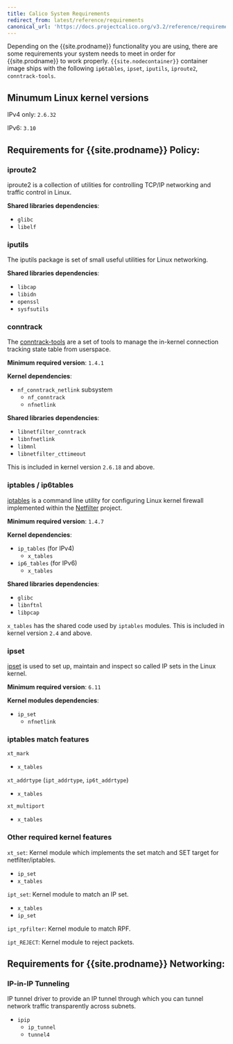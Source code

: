 ```yaml
---
title: Calico System Requirements
redirect_from: latest/reference/requirements
canonical_url: 'https://docs.projectcalico.org/v3.2/reference/requirements'
---
```


Depending on the {{site.prodname}} functionality you are using, there are some requirements your system needs to meet in order for {{site.prodname}} to work properly.
`{{site.nodecontainer}}` container image ships with the following `ip6tables`, `ipset`, `iputils`, `iproute2`, `conntrack-tools`.

## Minumum Linux kernel versions

IPv4 only: `2.6.32`

IPv6: `3.10`

## Requirements for {{site.prodname}} Policy:

### iproute2
 
 iproute2 is a collection of utilities for controlling TCP/IP networking and traffic control in Linux.
 
 **Shared libraries dependencies**:
  - `glibc`
  - `libelf`
 
### iputils 

The iputils package is set of small useful utilities for Linux networking.
 
 **Shared libraries dependencies**:
  - `libcap`
  - `libidn`
  - `openssl`
  - `sysfsutils`
 
### conntrack 

The [conntrack-tools](http://www.netfilter.org/projects/conntrack-tools/index.html) are a set of tools to manage the in-kernel connection tracking state table from userspace.
 
 **Minimum required version**: `1.4.1` 
 
 **Kernel dependencies**: 
 - `nf_conntrack_netlink` subsystem
    - `nf_conntrack`
    - `nfnetlink`
 
 **Shared libraries dependencies**:
  - `libnetfilter_conntrack` 
  - `libnfnetlink` 
  - `libmnl`
  - `libnetfilter_cttimeout`
 
This is included in kernel version `2.6.18` and above.
 
### iptables / ip6tables

[iptables](http://www.netfilter.org/projects/iptables/index.html) is a command line utility for configuring Linux kernel firewall implemented within the [Netfilter](http://www.netfilter.org) project.
 
 **Minimum required version**: `1.4.7` 
 
 **Kernel dependencies**: 
 - `ip_tables` (for IPv4)
    - `x_tables`
 - `ip6_tables` (for IPv6)
    - `x_tables`
 
 **Shared libraries dependencies**:
  - `glibc`
  - `libnftnl`
  - `libpcap`
 
`x_tables` has the shared code used by `iptables` modules.
 This is included in kernel version `2.4` and above.
 
### ipset 

[ipset](http://ipset.netfilter.org/) is used to set up, maintain and inspect so called IP sets in the Linux kernel.
 
 **Minimum required version**: `6.11`
 
 **Kernel modules dependencies**: 
 - `ip_set`
    - `nfnetlink`
 
### iptables match features

`xt_mark`
   - `x_tables`
    
`xt_addrtype` (`ipt_addrtype`, `ip6t_addrtype`) 
   - `x_tables`

`xt_multiport`
   - `x_tables`
 
### Other required kernel features

`xt_set`: Kernel module which implements the set match and SET target for netfilter/iptables.
 - `ip_set`
 - `x_tables`
 
`ipt_set`: Kernel module to match an IP set.
 - `x_tables`
 - `ip_set`
 
`ipt_rpfilter`: Kernel module to match RPF.

`ipt_REJECT`: Kernel module to reject packets.

## Requirements for {{site.prodname}} Networking:
 
### IP-in-IP Tunneling

IP tunnel driver to provide an IP tunnel through which you can tunnel network traffic transparently across subnets.

 - `ipip`
    - `ip_tunnel`
    - `tunnel4`
